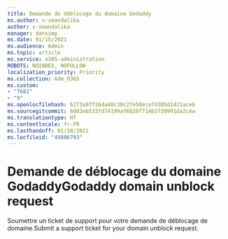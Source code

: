 ```yaml
---
title: Demande de déblocage du domaine Godaddy
ms.author: v-smandalika
author: v-smandalika
manager: dansimp
ms.date: 01/15/2021
ms.audience: Admin
ms.topic: article
ms.service: o365-administration
ROBOTS: NOINDEX, NOFOLLOW
localization_priority: Priority
ms.collection: Adm_O365
ms.custom:
- "7682"
- "9"
ms.openlocfilehash: 6273a97f264a40c30c27e58ece7d305d1421aceb
ms.sourcegitcommit: 6d02eb533fd74199af6b20f714b3720991da2c4a
ms.translationtype: HT
ms.contentlocale: fr-FR
ms.lasthandoff: 01/18/2021
ms.locfileid: "49886793"
---
```

# <a name="godaddy-domain-unblock-request"></a><span data-ttu-id="0998b-102">Demande de déblocage du domaine Godaddy</span><span class="sxs-lookup"><span data-stu-id="0998b-102">Godaddy domain unblock request</span></span>

<span data-ttu-id="0998b-103">Soumettre un ticket de support pour votre demande de déblocage de domaine.</span><span class="sxs-lookup"><span data-stu-id="0998b-103">Submit a support ticket for your domain unblock request.</span></span>